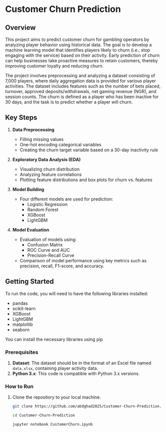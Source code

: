 # Customer Churn Prediction

## **Overview**

This project aims to predict customer churn for gambling operators by analyzing player behavior using historical data. The goal is to develop a machine learning model that identifies players likely to churn (i.e., stop engaging with the service) based on their activity. Early prediction of churn can help businesses take proactive measures to retain customers, thereby improving customer loyalty and reducing churn.

The project involves preprocessing and analyzing a dataset consisting of 7,000 players, where daily aggregation data is provided for various player activities. The dataset includes features such as the number of bets placed, turnover, approved deposits/withdrawals, net gaming revenue (NGR), and session counts. The churn is defined as a player who has been inactive for 30 days, and the task is to predict whether a player will churn.

## **Key Steps**

1. **Data Preprocessing**
    - Filling missing values
    - One-hot encoding categorical variables
    - Creating the churn target variable based on a 30-day inactivity rule

2. **Exploratory Data Analysis (EDA)**
    - Visualizing churn distribution
    - Analyzing feature correlations
    - Plotting feature distributions and box plots for churn vs. features

3. **Model Building**
    - Four different models are used for prediction:
        - Logistic Regression
        - Random Forest
        - XGBoost
        - LightGBM

4. **Model Evaluation**
    - Evaluation of models using:
        - Confusion Matrix
        - ROC Curve and AUC
        - Precision-Recall Curve
    - Comparison of model performance using key metrics such as precision, recall, F1-score, and accuracy.

## **Getting Started**

To run the code, you will need to have the following libraries installed:

- pandas
- scikit-learn
- XGBoost
- LightGBM
- matplotlib
- seaborn

You can install the necessary libraries using pip


### **Prerequisites**

1. **Dataset**: The dataset should be in the format of an Excel file named `data.xlsx`, containing player activity data.
2. **Python 3.x**: This code is compatible with Python 3.x versions.

### **How to Run**

1. Clone the repository to your local machine.
   
   ```bash
   git clone https://github.com/abdghad2025/Customer-Churn-Prediction.git
   
   cd Customer-Churn-Prediction

   jupyter notebook CustomerChurn.ipynb
